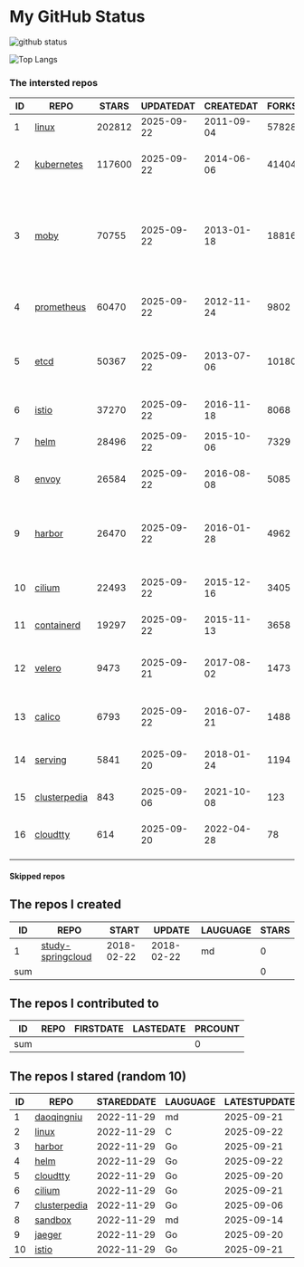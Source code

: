 # My GitHub Status

<img src="https://github-readme-stats-1.yihong0618.vercel.app/api?username=daoqingniu&show_icons=true&&&hide_title=true&count_private=true" alt="github status" />

![Top Langs](https://github-readme-stats-1.yihong0618.vercel.app/api/top-langs/?username=daoqingniu&layout=compact)

<!--START_SECTION:github_repos-->
### The intersted repos
| ID |                              REPO                               | STARS  | UPDATEDAT  | CREATEDAT  | FORKSCOUNT |                                                DESCRIPTIONS                                                |
|----|-----------------------------------------------------------------|--------|------------|------------|------------|------------------------------------------------------------------------------------------------------------|
|  1 | [linux](https://github.com/torvalds/linux)                      | 202812 | 2025-09-22 | 2011-09-04 |      57828 | Linux kernel source tree                                                                                   |
|  2 | [kubernetes](https://github.com/kubernetes/kubernetes)          | 117600 | 2025-09-22 | 2014-06-06 |      41404 | Production-Grade Container Scheduling and Management                                                       |
|  3 | [moby](https://github.com/moby/moby)                            |  70755 | 2025-09-22 | 2013-01-18 |      18816 | The Moby Project - a collaborative project for the container ecosystem to assemble container-based systems |
|  4 | [prometheus](https://github.com/prometheus/prometheus)          |  60470 | 2025-09-22 | 2012-11-24 |       9802 | The Prometheus monitoring system and time series database.                                                 |
|  5 | [etcd](https://github.com/etcd-io/etcd)                         |  50367 | 2025-09-22 | 2013-07-06 |      10180 | Distributed reliable key-value store for the most critical data of a distributed system                    |
|  6 | [istio](https://github.com/istio/istio)                         |  37270 | 2025-09-22 | 2016-11-18 |       8068 | Connect, secure, control, and observe services.                                                            |
|  7 | [helm](https://github.com/helm/helm)                            |  28496 | 2025-09-22 | 2015-10-06 |       7329 | The Kubernetes Package Manager                                                                             |
|  8 | [envoy](https://github.com/envoyproxy/envoy)                    |  26584 | 2025-09-22 | 2016-08-08 |       5085 | Cloud-native high-performance edge/middle/service proxy                                                    |
|  9 | [harbor](https://github.com/goharbor/harbor)                    |  26470 | 2025-09-22 | 2016-01-28 |       4962 | An open source trusted cloud native registry project that stores, signs, and scans content.                |
| 10 | [cilium](https://github.com/cilium/cilium)                      |  22493 | 2025-09-22 | 2015-12-16 |       3405 | eBPF-based Networking, Security, and Observability                                                         |
| 11 | [containerd](https://github.com/containerd/containerd)          |  19297 | 2025-09-22 | 2015-11-13 |       3658 | An open and reliable container runtime                                                                     |
| 12 | [velero](https://github.com/vmware-tanzu/velero)                |   9473 | 2025-09-21 | 2017-08-02 |       1473 | Backup and migrate Kubernetes applications and their persistent volumes                                    |
| 13 | [calico](https://github.com/projectcalico/calico)               |   6793 | 2025-09-22 | 2016-07-21 |       1488 | Cloud native networking and network security                                                               |
| 14 | [serving](https://github.com/knative/serving)                   |   5841 | 2025-09-20 | 2018-01-24 |       1194 | Kubernetes-based, scale-to-zero, request-driven compute                                                    |
| 15 | [clusterpedia](https://github.com/clusterpedia-io/clusterpedia) |    843 | 2025-09-06 | 2021-10-08 |        123 | The Encyclopedia of Kubernetes clusters                                                                    |
| 16 | [cloudtty](https://github.com/cloudtty/cloudtty)                |    614 | 2025-09-20 | 2022-04-28 |         78 | A Friendly Kubernetes CloudShell (Web Terminal) !                                                          |



#### Skipped repos
<!--END_SECTION:github_repos-->

<!--START_SECTION:my_github-->
## The repos I created
| ID  |                                 REPO                                 |   START    |   UPDATE   | LAUGUAGE | STARS |
|-----|----------------------------------------------------------------------|------------|------------|----------|-------|
|   1 | [study-springcloud](https://github.com/daoqingniu/study-springcloud) | 2018-02-22 | 2018-02-22 | md       |     0 |
| sum |                                                                      |            |            |          |     0 |

## The repos I contributed to
| ID  | REPO | FIRSTDATE | LASTEDATE | PRCOUNT |
|-----|------|-----------|-----------|---------|
| sum |      |           |           |       0 |

## The repos I stared (random 10)
| ID |                              REPO                               | STAREDDATE | LAUGUAGE | LATESTUPDATE |
|----|-----------------------------------------------------------------|------------|----------|--------------|
|  1 | [daoqingniu](https://github.com/daoqingniu/daoqingniu)          | 2022-11-29 | md       | 2025-09-21   |
|  2 | [linux](https://github.com/torvalds/linux)                      | 2022-11-29 | C        | 2025-09-22   |
|  3 | [harbor](https://github.com/goharbor/harbor)                    | 2022-11-29 | Go       | 2025-09-21   |
|  4 | [helm](https://github.com/helm/helm)                            | 2022-11-29 | Go       | 2025-09-22   |
|  5 | [cloudtty](https://github.com/cloudtty/cloudtty)                | 2022-11-29 | Go       | 2025-09-20   |
|  6 | [cilium](https://github.com/cilium/cilium)                      | 2022-11-29 | Go       | 2025-09-21   |
|  7 | [clusterpedia](https://github.com/clusterpedia-io/clusterpedia) | 2022-11-29 | Go       | 2025-09-06   |
|  8 | [sandbox](https://github.com/cncf/sandbox)                      | 2022-11-29 | md       | 2025-09-14   |
|  9 | [jaeger](https://github.com/jaegertracing/jaeger)               | 2022-11-29 | Go       | 2025-09-20   |
| 10 | [istio](https://github.com/istio/istio)                         | 2022-11-29 | Go       | 2025-09-21   |

<!--END_SECTION:my_github-->
